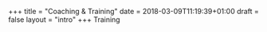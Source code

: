 +++
title = "Coaching & Training"
date = 2018-03-09T11:19:39+01:00
draft = false
layout = "intro"
+++
Training